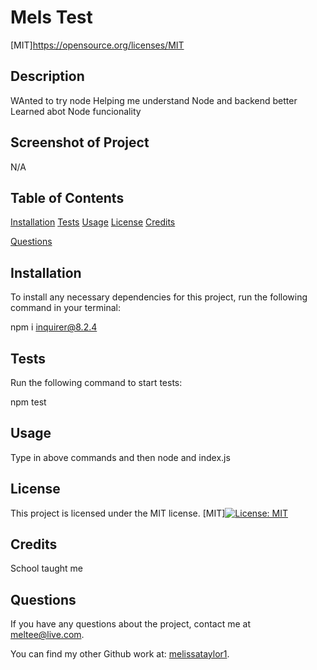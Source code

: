 
  
  # Mels Test

  [MIT]https://opensource.org/licenses/MIT

  ## Description
  WAnted to try node
  Helping me understand Node and backend better
  Learned abot Node funcionality

  ## Screenshot of Project
  N/A

 ## Table of Contents 
 
 [Installation](#Installation)
 [Tests](#Test)
 [Usage](#Usage)
 [License](#License)
 [Credits](#Credits)

  [Questions](#Questions)
 
 
 ## Installation 

 To install any necessary dependencies for this project, run the following command in your terminal:
 
 npm i inquirer@8.2.4
 
  
 ## Tests

Run the following command to start tests:
 
 npm test
 
 ## Usage 

 Type in above commands and then node and index.js
 
 
 ## License 
 This project is licensed under the MIT license.
 [MIT][![License: MIT](https://img.shields.io/badge/License-MIT-yellow.svg)](https://opensource.org/licenses/MIT)
 
 
 ## Credits

 School taught me
 

 
 ## Questions

 If you have any questions about the project, contact me at [meltee@live.com](mailto:meltee@live.com). 

 You can find my other Github work at: [melissataylor1](https://github.com/melissataylor1).